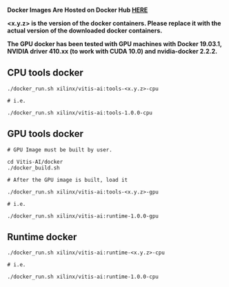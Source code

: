 **Docker Images Are Hosted on Docker Hub [HERE](https://hub.docker.com/repository/docker/xilinx/vitis-ai)**  

**<x.y.z> is the version of the docker containers. Please replace it with the actual version of the downloaded docker containers.**

**The GPU docker has been tested with GPU machines with Docker 19.03.1, NVIDIA driver 410.xx (to work with CUDA 10.0) and nvidia-docker 2.2.2.**

## CPU tools docker

```shell
./docker_run.sh xilinx/vitis-ai:tools-<x.y.z>-cpu

# i.e.

./docker_run.sh xilinx/vitis-ai:tools-1.0.0-cpu
```

## GPU tools docker

```shell
# GPU Image must be built by user. 

cd Vitis-AI/docker
./docker_build.sh

# After the GPU image is built, load it

./docker_run.sh xilinx/vitis-ai:tools-<x.y.z>-gpu

# i.e.

./docker_run.sh xilinx/vitis-ai:runtime-1.0.0-gpu

```

## Runtime docker

```shell
./docker_run.sh xilinx/vitis-ai:runtime-<x.y.z>-cpu

# i.e.

./docker_run.sh xilinx/vitis-ai:runtime-1.0.0-cpu
```
